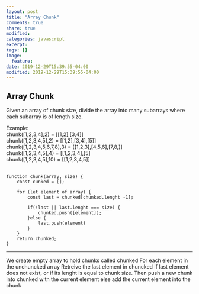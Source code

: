 ```yaml
---
layout: post
title: "Array Chunk"
comments: true
share: true
modified:
categories: javascript
excerpt:
tags: []
image:
  feature:
date: 2019-12-29T15:39:55-04:00
modified: 2019-12-29T15:39:55-04:00
---
```


## Array Chunk


Given an array of chunk size, divide the array into many subarrays where each subarray is of length size.

Example:<br>
chunk([1,2,3,4],2) = [[1,2],[3,4]]<br>
chunk([1,2,3,4,5],2) = [[1,2],[3,4],[5]]<br>
chunk([1,2,3,4,5,6,7,8],3) = [[1,2,3],[4,5,6],[7,8,]]<br>
chunk([1,2,3,4,5],4) = [[1,2,3,4],[5]<br>
chunk([1,2,3,4,5],10) = [[1,2,3,4,5]]<br>
<br>



~~~
function chunk(array, size) {
	const cunked = [];

	for (let element of array) {
		const last = chunked[chunked.lenght -1];

		if(!last || last.lenght === size) {
			chunked.push([element]);
		}else {
			last.push(element)
		}
	}
	return chunked;
}
~~~
___

We create empty array to hold chunks called chunked
For each element in the unchuncked array
Retreive the last element in chuncked
If last element does not exist, or if its lenght is equal to chunk size.
Then push a new chunk into chunked with the current element
else add the current element into the chunk